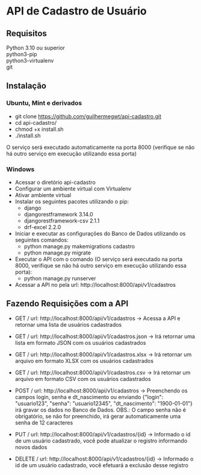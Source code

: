 # API de Cadastro de Usuário

## Requisitos

  Python 3.10 ou superior  
  python3-pip  
  python3-virtualenv  
  git  
  
## Instalação

### Ubuntu, Mint e derivados

- git clone https://github.com/guilhermegwt/api-cadastro.git  
- cd api-cadastro/  
- chmod +x install.sh  
- ./install.sh  

O serviço será executado automaticamente na porta 8000 (verifique se não há outro serviço em execução utilizando essa porta)  

### Windows

- Acessar o diretório api-cadastro  
- Configurar um ambiente virtual com Virtualenv  
- Ativar ambiente virtual  
- Instalar os seguintes pacotes utilizando o pip:  
  - django  
  - djangorestframework 3.14.0  
  - djangorestframework-csv 2.1.1  
  - drf-excel 2.2.0  
- Iniciar e executar as configurações do Banco de Dados utilizando os seguintes comandos:  
  - python manage.py makemigrations cadastro  
  - python manage.py migrate  
- Executar o API com o comando (O serviço será executado na porta 8000, verifique se não há outro serviço em execução utilizando essa porta):  
  - python manage.py runserver  
- Acessar a API no pela url: http://localhost:8000/api/v1/cadastros  

## Fazendo Requisições com a API

- GET / url: http://localhost:8000/api/v1/cadastros -> Acessa a API e retornar uma lista de usuários cadastrados  

- GET / url: http://localhost:8000/api/v1/cadastros.json -> Irá retornar uma lista em formato JSON com os usuários cadastrados  

- GET / url: http://localhost:8000/api/v1/cadastros.xlsx -> Irá retornar um arquivo em formato XLSX com os usuários cadastrados  

- GET / url: http://localhost:8000/api/v1/cadastros.csv -> Irá retornar um arquivo em formato CSV com os usuários cadastrados   

- POST / url: http://localhost:8000/api/v1/cadastros -> Preenchendo os campos login, senha e dt_nascimento ou enviando {"login": "usuario123", "senha": "usuario12345", "dt_nascimento": "1900-01-01"} irá gravar os dados no Banco de Dados. OBS.: O campo senha não é obrigatório, se não for preenchido, irá gerar automaticamente uma senha de 12 caracteres  

- PUT / url: http://localhost:8000/api/v1/cadastros/{id} -> Informado o id de um usuário cadastrado, você pode atualizar o registro informando novos dados  

- DELETE / url: http://localhost:8000/api/v1/cadastros/{id} -> Informado o id de um usuário cadastrado, você efetuará a exclusão desse registro  

